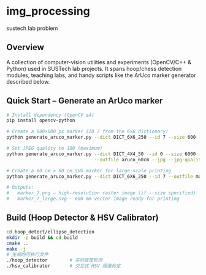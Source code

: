 # img_processing
sustech lab problem

## Overview
A collection of computer-vision utilities and experiments (OpenCV/C++ & Python) used in SUSTech lab projects. It spans hoop/chess detection modules, teaching labs, and handy scripts like the ArUco marker generator described below.

## Quick Start – Generate an ArUco marker
```bash
# Install dependency (OpenCV ≥4)
pip install opencv-python

# Create a 600×600 px marker (ID 7 from the 6×6 dictionary)
python generate_aruco_marker.py --dict DICT_6X6_250 --id 7 --size 600 --outfile marker_7 --jpg

# Set JPEG quality to 100 (maximum)
python generate_aruco_marker.py --dict DICT_4X4_50 --id 0 --size 6000 --svg-mm 600 \
                                --outfile aruco_60cm --jpg --jpg-quality 100

# Create a 60 cm × 60 cm SVG marker for large-scale printing
python generate_aruco_marker.py --dict DICT_6X6_250 --id 7 --outfile marker_7_large --svg-mm 600

# Outputs:
#   marker_7.png – high-resolution raster image (if --size specified)
#   marker_7_large.svg – 600 mm vector image ready for printing
```

## Build (Hoop Detector & HSV Calibrator)
```bash
cd hoop_detect/ellipse_detection
mkdir -p build && cd build
cmake ..
make -j
# 生成的可执行文件
./hoop_detector        # 实时篮筐检测
./hsv_calibrator       # 交互式 HSV 阈值标定
```
